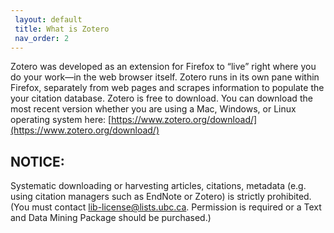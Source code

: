 ```yaml
---
 layout: default
 title: What is Zotero
 nav_order: 2
---
```


Zotero was developed as an extension for Firefox  to “live” right where you do your work—in the web browser itself. Zotero runs in its own pane within Firefox, separately from web pages and scrapes information to populate the your citation database.  Zotero is free to download. You can download the most recent version whether you are using a Mac, Windows, or Linux operating system here: [https://www.zotero.org/download/](https://www.zotero.org/download/)

## NOTICE: 

Systematic downloading or harvesting articles, citations, metadata (e.g. using citation managers such as EndNote or Zotero) is strictly prohibited. (You must contact lib-license@lists.ubc.ca. Permission is required or a Text and Data Mining Package should be purchased.)
